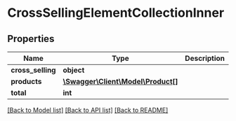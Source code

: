 # CrossSellingElementCollectionInner

## Properties
Name | Type | Description | Notes
------------ | ------------- | ------------- | -------------
**cross_selling** | **object** |  | [optional] 
**products** | [**\Swagger\Client\Model\Product[]**](Product.md) |  | [optional] 
**total** | **int** |  | [optional] 

[[Back to Model list]](../../README.md#documentation-for-models) [[Back to API list]](../../README.md#documentation-for-api-endpoints) [[Back to README]](../../README.md)

